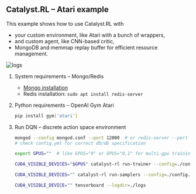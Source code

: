 ## Catalyst.RL – Atari example

This example shows how to use Catalyst.RL with
- your custom environment, like Atari with a bunch of wrappers,
- and custom agent, like CNN-based critic,
- MongoDB and memmap replay buffer for efficient resource management.


![logs](https://raw.githubusercontent.com/catalyst-team/catalyst-pics/master/pics/atari_logs.jpeg)


1. System requirements – Mongo/Redis

    - [Mongo installation](https://docs.mongodb.com/manual/tutorial/install-mongodb-on-ubuntu/)
    - Redis installation: 
        `sudo apt install redis-server`

2. Python requirements – OpenAI Gym  Atari

    ```bash
    pip install gym['atari']
    ```

3. Run DQN – discrete action space environment

    ```bash
    mongod --config mongod.conf --port 12000  # or redis-server --port 12000
    # check config.yml for correct db/db specification
 
    export GPUS=""  # like GPUS="0" or GPUS="0,1" for multi-gpu training
 
    CUDA_VISIBLE_DEVICES="$GPUS" catalyst-rl run-trainer --config=./config.yml
    
    CUDA_VISIBLE_DEVICES="" catalyst-rl run-samplers --config=./config.yml
    
    CUDA_VISIBLE_DEVICE="" tensorboard --logdir=./logs
    ```
